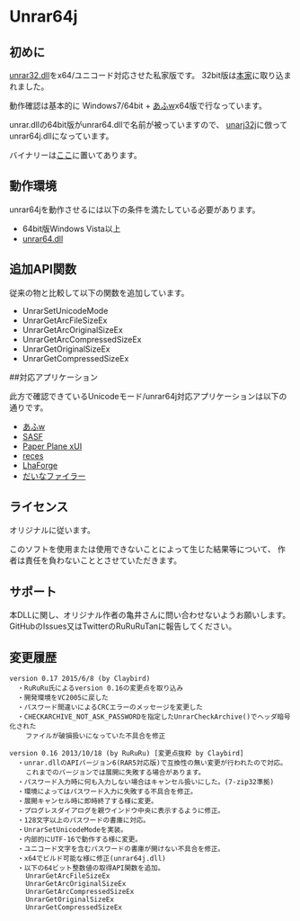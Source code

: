 
# Unrar64j

## 初めに

[unrar32.dll](http://www.madobe.net/archiver/lib/unrar32.html)をx64/ユニコード対応させた私家版です。
32bit版は[本家](http://www.csdinc.co.jp/archiver/lib/unrar32.html)に取り込まれました。

動作確認は基本的に Windows7/64bit + [あふw](http://www.h5.dion.ne.jp/~akt/)x64版で行なっています。

unrar.dllの64bit版がunrar64.dllで名前が被っていますので、
[unarj32j](http://www.csdinc.co.jp/archiver/lib/unarj32.html)に倣ってunrar64j.dllになっています。

バイナリーは[ここ](https://github.com/rururutan/unrar32/releases)に置いてあります。

## 動作環境

unrar64jを動作させるには以下の条件を満たしている必要があります。

* 64bit版Windows Vista以上
* [unrar64.dll](http://www.rarlab.com/)

## 追加API関数

従来の物と比較して以下の関数を追加しています。

* UnrarSetUnicodeMode
* UnrarGetArcFileSizeEx
* UnrarGetArcOriginalSizeEx
* UnrarGetArcCompressedSizeEx
* UnrarGetOriginalSizeEx
* UnrarGetCompressedSizeEx

##対応アプリケーション

此方で確認できているUnicodeモード/unrar64j対応アプリケーションは以下の通りです。

* [あふw](http://www.h5.dion.ne.jp/~akt/)
* [SASF](http://homepage1.nifty.com/Ayakawa/)
* [Paper Plane xUI](http://homepage1.nifty.com/toro/)
* [reces](http://www16.atpages.jp/rayna/reces/index.html)
* [LhaForge](http://claybird.sakura.ne.jp/garage/lhaforge/nosupport/index.html)
* [だいなファイラー](http://hp.vector.co.jp/authors/VA004117/dyna.html)

## ライセンス

オリジナルに従います。

このソフトを使用または使用できないことによって生じた結果等について、
作者は責任を負わないこととさせていただきます。

## サポート

本DLLに関し、オリジナル作者の亀井さんに問い合わせないようお願いします。
GitHubのIssues又はTwitterのRuRuRuTanに報告してください。

## 変更履歴

    version 0.17 2015/6/8 (by Claybird)
      ・RuRuRu氏によるversion 0.16の変更点を取り込み
      ・開発環境をVC2005に戻した
      ・パスワード間違いによるCRCエラーのメッセージを変更した
      ・CHECKARCHIVE_NOT_ASK_PASSWORDを指定したUnrarCheckArchive()でヘッダ暗号化された
        ファイルが破損扱いになっていた不具合を修正

    version 0.16 2013/10/18 (by RuRuRu) [変更点抜粋 by Claybird]
      ・unrar.dllのAPIバージョン6(RAR5対応版)で互換性の無い変更が行われたので対応。
        これまでのバージョンでは展開に失敗する場合があります。
      ・パスワード入力時に何も入力しない場合はキャンセル扱いにした。(7-zip32準拠)
      ・環境によってはパスワード入力に失敗する不具合を修正。
      ・展開キャンセル時に即時終了する様に変更。
      ・プログレスダイアログを親ウインドウ中央に表示するように修正。
      ・128文字以上のパスワードの書庫に対応。
      ・UnrarSetUnicodeModeを実装。
      ・内部的にUTF-16で動作する様に変更。
      ・ユニコード文字を含むパスワードの書庫が開けない不具合を修正。
      ・x64でビルド可能な様に修正(unrar64j.dll)
      ・以下の64ビット整数値の取得API関数を追加。
        UnrarGetArcFileSizeEx
        UnrarGetArcOriginalSizeEx
        UnrarGetArcCompressedSizeEx
        UnrarGetOriginalSizeEx
        UnrarGetCompressedSizeEx

